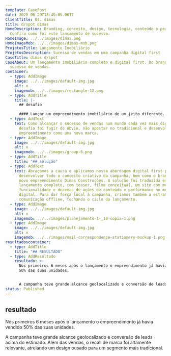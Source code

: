 ```yaml
---
template: CasePost
date: 2020-06-29T18:40:05.061Z
ClientTitle: 04. dimas
title: d/spot dimas
HomeDescription: Branding, conceito, design, tecnologia, conteúdo e performance.
  Confira como foi este lançamento de sucesso.
HomeImage: ../../images/dimas.png
HomeImageMob: ../../images/dimas-mob.png
ProjetosTitle: Lançamento Imobiliário
ProjetosDescription: Sucesso de vendas em uma campanha digital first
CaseTitle: dimas d/spot
CaseAbout: Um lançamento imobiliário completo e digital first. Do branding ao
  sucesso de vendas.
container:
  - type: AddImage
    image: ../../images/default-img.jpg
    alt: x
    imagemob: ../../images/rectangle-12.png
  - type: AddTitle
    title: |-
      ## desafio

      #### Lançar um empreendimento imobiliário de um jeito diferente.
  - type: AddText
    text: Como alcançar o sucesso de vendas num mundo cada vez mais digital? O
      desafio foi fugir do óbvio, não apostar no tradicional e desenvolver o
      empreendimento como uma nova marca.
  - type: AddImage
    image: ../../images/default-img.jpg
    alt: x
    imagemob: ../../images/group-6.png
  - type: AddTitle
    title: "## solução"
  - type: AddText
    text: Abraçamos a causa e aplicamos nossa abordagem digital first para
      desenvolver todo o conceito criativo da campanha, bem como o branding do
      novo empreendimento Dimas Construções. A solução foi traduzida em um
      lançamento completo, com teaser, filme conceitual, um site com multi
      funcionalidade e dezenas de ações de conteúdo e performance no meio
      digital. Para dar força local à campanha, criamos também a estratégia de
      comunicação offline, fechando o ciclo do lançamento.
  - type: AddImage
    image: ../../images/default-img.jpg
    alt: x
    imagemob: ../../images/planejamento-1-_18-copia-1.png
  - type: AddImage
    image: ../../images/default-img.jpg
    alt: x
    imagemob: ../../images/mail-correspondence-stationery-mockup-1.png
resultadoscontainer:
  - type: AddTitle
    title: "## RESULTADO"
  - type: AddResultado
    resultado: >-
      Nos primeiros 6 meses após o lançamento o empreendimento já havia vendido
      50% das suas unidades.


      A campanha teve grande alcance geolocalizado e conversão de leads acima do estimado. Além das vendas, o recall de marca foi altamente relevante, atrelando um design ousado para um segmento mais tradicional.
status: Published
---
```

## resultado



Nos primeiros 6 meses após o lançamento o empreendimento já havia vendido 50% das suas unidades. 



A campanha teve grande alcance geolocalizado e conversão de leads acima do estimado. Além das vendas, o recall de marca foi altamente relevante, atrelando um design ousado para um segmento mais tradicional.